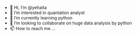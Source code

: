 - 👋 Hi, I’m @yehaita
- 👀 I’m interested in quantation analyst 
- 🌱 I’m currently learning python 
- 💞️ I’m looking to collaborate on huge data analysis by python
- 📫 How to reach me ...

<!---
yehaita/yehaita is a ✨ special ✨ repository because its `README.md` (this file) appears on your GitHub profile.
You can click the Preview link to take a look at your changes.
--->
